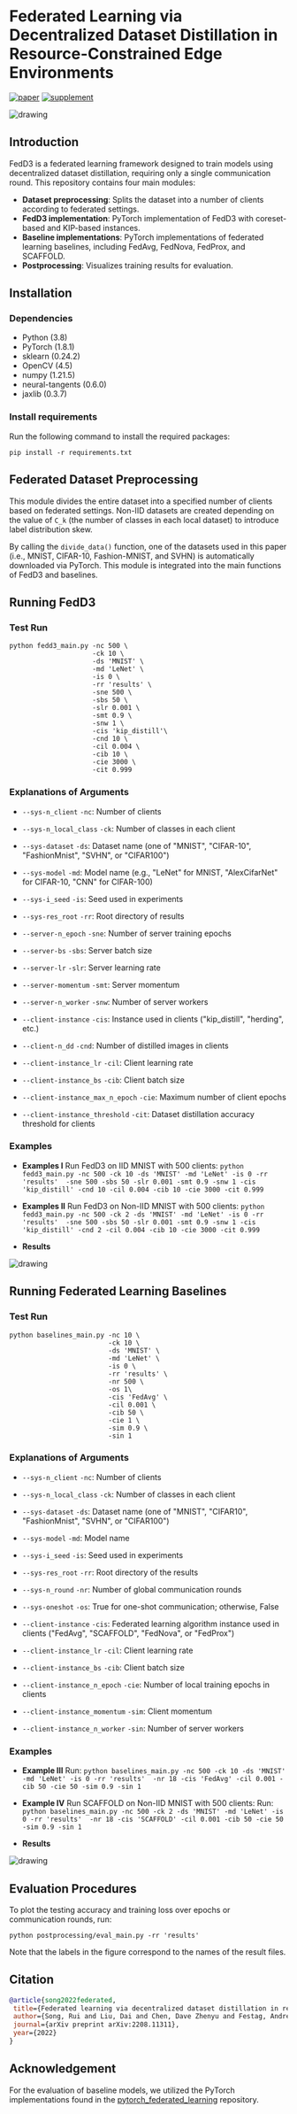 # Federated Learning via Decentralized Dataset Distillation in Resource-Constrained Edge Environments

[![paper](https://img.shields.io/badge/arXiv-Paper-<COLOR>.svg)](https://arxiv.org/abs/2208.11311)
[![supplement](https://img.shields.io/badge/Supplementary-Material-red)](https://arxiv.org/abs/2208.11311)

![drawing](figures/FedD3_framework.PNG)

## Introduction

FedD3 is a federated learning framework designed to train models using decentralized dataset distillation, requiring only a single communication round. This repository contains four main modules:

* **Dataset preprocessing**: Splits the dataset into a number of clients according to federated settings.
* **FedD3 implementation**: PyTorch implementation of FedD3 with coreset-based and KIP-based instances.
* **Baseline implementations**: PyTorch implementations of federated learning baselines, including FedAvg, FedNova, FedProx, and SCAFFOLD.
* **Postprocessing**: Visualizes training results for evaluation.

## Installation

### Dependencies

 - Python (3.8)
 - PyTorch (1.8.1)
 - sklearn (0.24.2)
 - OpenCV (4.5)
 - numpy (1.21.5)
 - neural-tangents (0.6.0)
 - jaxlib (0.3.7)

### Install requirements

Run the following command to install the required packages:

`pip install -r requirements.txt` 

## Federated Dataset Preprocessing

This module divides the entire dataset into a specified number of clients based on federated settings. Non-IID datasets are created depending on the value of `C_k` (the number of classes in each local dataset) to introduce label distribution skew.

By calling the `divide_data()` function, one of the datasets used in this paper (i.e., MNIST, CIFAR-10, Fashion-MNIST, and SVHN) is automatically downloaded via PyTorch. This module is integrated into the main functions of FedD3 and baselines.

## Running FedD3

### Test Run

```
python fedd3_main.py -nc 500 \
                     -ck 10 \
                     -ds 'MNIST' \
                     -md 'LeNet' \
                     -is 0 \
                     -rr 'results' \
                     -sne 500 \
                     -sbs 50 \
                     -slr 0.001 \
                     -smt 0.9 \
                     -snw 1 \
                     -cis 'kip_distill'\
                     -cnd 10 \
                     -cil 0.004 \
                     -cib 10 \
                     -cie 3000 \
                     -cit 0.999
```

### Explanations of Arguments

- `--sys-n_client` `-nc`: Number of clients
- `--sys-n_local_class` `-ck`: Number of classes in each client
- `--sys-dataset` `-ds`: Dataset name (one of "MNIST", "CIFAR-10", "FashionMnist", "SVHN", or "CIFAR100")
- `--sys-model` `-md`: Model name (e.g., "LeNet" for MNIST, "AlexCifarNet" for CIFAR-10, "CNN" for CIFAR-100)
- `--sys-i_seed` `-is`: Seed used in experiments
- `--sys-res_root` `-rr`: Root directory of results
  

- `--server-n_epoch` `-sne`: Number of server training epochs
- `--server-bs` `-sbs`: Server batch size
- `--server-lr` `-slr`: Server learning rate
- `--server-momentum` `-smt`: Server momentum
- `--server-n_worker` `-snw`: Number of server workers
  

- `--client-instance` `-cis`: Instance used in clients ("kip_distill", "herding", etc.)
- `--client-n_dd` `-cnd`: Number of distilled images in clients
- `--client-instance_lr` `-cil`: Client learning rate
- `--client-instance_bs` `-cib`: Client batch size
- `--client-instance_max_n_epoch` `-cie`: Maximum number of client epochs
- `--client-instance_threshold` `-cit`: Dataset distillation accuracy threshold for clients

### Examples 

* **Examples I** Run FedD3 on IID MNIST with 500 clients:
`python fedd3_main.py -nc 500 -ck 10 -ds 'MNIST' -md 'LeNet' -is 0 -rr 'results' 
-sne 500 -sbs 50 -slr 0.001 -smt 0.9 -snw 1 -cis 'kip_distill' -cnd 10 -cil 0.004 -cib 10 -cie 3000 -cit 0.999`


* **Examples II** Run FedD3 on Non-IID MNIST with 500 clients:
`python fedd3_main.py -nc 500 -ck 2 -ds 'MNIST' -md 'LeNet' -is 0 -rr 'results' 
-sne 500 -sbs 50 -slr 0.001 -smt 0.9 -snw 1 -cis 'kip_distill' -cnd 2 -cil 0.004 -cib 10 -cie 3000 -cit 0.999`
  

* **Results**

![drawing](figures/FedD3.png)

## Running Federated Learning Baselines

### Test Run

```
python baselines_main.py -nc 10 \
                         -ck 10 \
                         -ds 'MNIST' \
                         -md 'LeNet' \
                         -is 0 \
                         -rr 'results' \
                         -nr 500 \
                         -os 1\
                         -cis 'FedAvg' \
                         -cil 0.001 \
                         -cib 50 \
                         -cie 1 \
                         -sim 0.9 \
                         -sin 1
```


### Explanations of Arguments

- `--sys-n_client` `-nc`: Number of clients
- `--sys-n_local_class` `-ck`: Number of classes in each client
- `--sys-dataset` `-ds`: Dataset name (one of "MNIST", "CIFAR10", "FashionMnist", "SVHN", or "CIFAR100")
- `--sys-model` `-md`: Model name
- `--sys-i_seed` `-is`: Seed used in experiments
- `--sys-res_root` `-rr`: Root directory of the results
- `--sys-n_round` `-nr`: Number of global communication rounds
- `--sys-oneshot` `-os`: True for one-shot communication; otherwise, False
  

- `--client-instance` `-cis`: Federated learning algorithm instance used in clients ("FedAvg", "SCAFFOLD", "FedNova", or "FedProx")
- `--client-instance_lr` `-cil`: Client learning rate
- `--client-instance_bs` `-cib`: Client batch size
- `--client-instance_n_epoch` `-cie`: Number of local training epochs in clients
- `--client-instance_momentum` `-sim`: Client momentum
- `--client-instance_n_worker` `-sin`: Number of server workers

### Examples

* **Example III** Run: `python baselines_main.py -nc 500 -ck 10 -ds 'MNIST' -md 'LeNet' -is 0 -rr 'results' 
-nr 18 -cis 'FedAvg' -cil 0.001 -cib 50 -cie 50 -sim 0.9 -sin 1`

* **Example IV** Run SCAFFOLD on Non-IID MNIST with 500 clients:
Run: `python baselines_main.py -nc 500 -ck 2 -ds 'MNIST' -md 'LeNet' -is 0 -rr 'results' 
-nr 18 -cis 'SCAFFOLD' -cil 0.001 -cib 50 -cie 50 -sim 0.9 -sin 1`

* **Results**

![drawing](figures/Baselines.png)

## Evaluation Procedures

To plot the testing accuracy and training loss over epochs or communication rounds, run:

`python postprocessing/eval_main.py -rr 'results'`

Note that the labels in the figure correspond to the names of the result files.

## Citation
 ```bibtex
@article{song2022federated,
  title={Federated learning via decentralized dataset distillation in resource-constrained edge environments},
  author={Song, Rui and Liu, Dai and Chen, Dave Zhenyu and Festag, Andreas and Trinitis, Carsten and Schulz, Martin and Knoll, Alois},
  journal={arXiv preprint arXiv:2208.11311},
  year={2022}
}
```

## Acknowledgement
For the evaluation of baseline models, we utilized the PyTorch implementations found in the [pytorch_federated_learning](https://github.com/rruisong/pytorch_federated_learning) repository.


